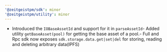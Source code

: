 ```yaml
---
'@zeitgeistpm/sdk': minor
'@zeitgeistpm/utility': minor
---
```


- Introduced the `IOBaseAssetId` and support for it in `parseAssetId`- Added utility `getBaseAsset(pool)` for getting the base asset of a pool.- Full and Rpc sdk now exposes `sdk.storage.data.get|set|del` for storing, reading and deleting arbitrary data(IPFS)
